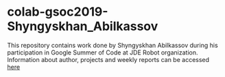 # colab-gsoc2019-Shyngyskhan_Abilkassov

This repository contains work done by Shyngyskhan Abilkassov during his participation in Google Summer of Code at JDE Robot organization. Information about author, projects and weekly reports can be accessed [here](https://theroboticsclub.github.io/colab-gsoc2019-Shyngyskhan_Abilkassov/)